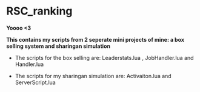 # RSC_ranking #

**Yoooo <3**

**This contains my scripts from 2 seperate mini projects of mine: a box selling system and sharingan simulation**

- The scripts for the box selling are: Leaderstats.lua , JobHandler.lua and Handler.lua

- The scripts for my sharingan simulation are: Activaiton.lua and ServerScript.lua
